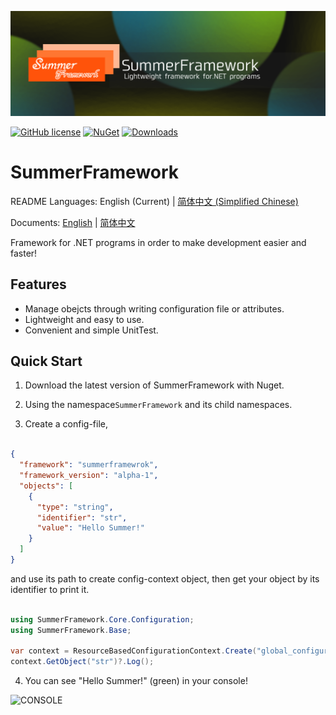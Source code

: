 ![ICON](./showing_image.png)

[![GitHub license](https://img.shields.io/badge/license-MIT-blue.svg)](https://raw.githubusercontent.com/dotnetcore/CAP/master/LICENSE.txt)
[![NuGet](http://img.shields.io/nuget/v/SummerFramework.svg)](https://www.nuget.org/packages/SummerFramework)
[![Downloads](https://img.shields.io/nuget/dt/SummerFramework)](#)

# SummerFramework

README Languages: English (Current) | [简体中文 (Simplified Chinese)](./locals/README.zh_cn.md) 

Documents: [English](./docs/en_us.md) | [简体中文](./docs/zh_cn.md)

Framework for .NET programs in order to make development easier and faster!

## Features

- Manage obejcts through writing configuration file or attributes.
- Lightweight and easy to use.
- Convenient and simple UnitTest.

## Quick Start
1. Download the latest version of SummerFramework with Nuget.

2. Using the namespace`SummerFramework` and its child namespaces.

3. Create a config-file,

```json

{
  "framework": "summerframewrok",
  "framework_version": "alpha-1",
  "objects": [
    {
      "type": "string",
      "identifier": "str",
      "value": "Hello Summer!"
    }
  ]
}

```

and use its path to create config-context object, then get your object by its identifier to print it.

```c#

using SummerFramework.Core.Configuration;
using SummerFramework.Base;

var context = ResourceBasedConfigurationContext.Create("global_configuration.json");
context.GetObject("str")?.Log();

```

4. You can see "Hello Summer!" (green) in your console!

![CONSOLE](.docs/assets/console.png)